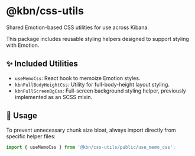 # @kbn/css-utils

Shared Emotion-based CSS utilities for use across Kibana.

This package includes reusable styling helpers designed to support styling with Emotion.

## ✨ Included Utilities

- `useMemoCss`: React hook to memoize Emotion styles.
- `kbnFullBodyHeightCss`: Utility for full-body-height layout styling.
- `kbnFullScreenBgCss`: Full-screen background styling helper, previously implemented as an SCSS mixin.

## 📌 Usage

To prevent unnecessary chunk size bloat, always import directly from specific helper files:

```ts
import { useMemoCss } from '@kbn/css-utils/public/use_memo_css';
